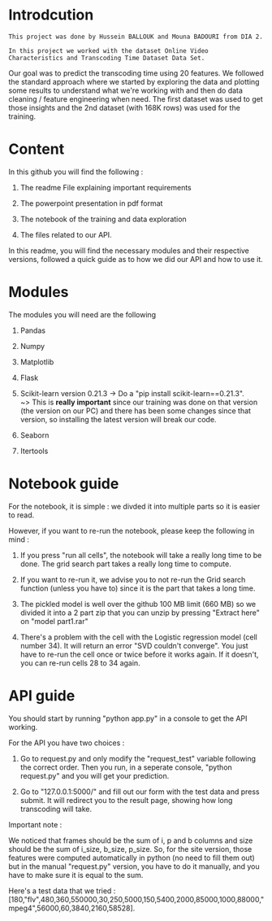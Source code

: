 # Introdcution
    
    This project was done by Hussein BALLOUK and Mouna BADOURI from DIA 2. 

    In this project we worked with the dataset Online Video Characteristics and Transcoding Time Dataset Data Set. 
Our goal was to predict the transcoding time using 20 features. We followed the standard approach where we started by exploring the data and plotting some results to understand what we're working with and then do data cleaning / feature engineering when need. The first dataset was used to get those insights and the 2nd dataset (with 168K rows) was used for the training.

# Content

 In this github you will find the following :
  
  1. The readme File explaining important requirements
  
  2. The powerpoint presentation in pdf format
  
  3. The notebook of the training and data exploration
  
  4. The files related to our API.
  
 
 In this readme, you will find the necessary modules and their respective versions, followed a quick guide as to how we did our API and how to use it.
 
 # Modules
 
 The modules you will need are the following
 
  1. Pandas
  
  2. Numpy
  
  3. Matplotlib
  
  4. Flask
  
  5. Scikit-learn version 0.21.3 -> Do a "pip install scikit-learn==0.21.3". <br>~> This is **really important** since our training was done on that version (the version on our PC) and there has been some changes since that version, so installing the latest version will break our code.
  
  6. Seaborn
  
  7. Itertools
  
# Notebook guide
  
For the notebook, it is simple : we divded it into multiple parts so it is easier to read.
  
However, if you want to re-run the notebook, please keep the following in mind : 

  1. If you press "run all cells", the notebook will take a really long time to be done. The grid search part takes a really long time to compute.
    
  2. If you want to re-run it, we advise you to not re-run the Grid search function (unless you have to) since it is the part that takes a long time.
    
  3. The pickled model is well over the github 100 MB limit (660 MB) so we divided it into a 2 part zip that you can unzip by pressing "Extract here" on "model part1.rar"
    
  4. There's a problem with the cell with the Logistic regression model (cell number 34). It will return an error "SVD couldn't converge". You just have to re-run the cell once or twice before it works again. If it doesn't, you can re-run cells 28 to 34 again.
    
# API guide

You should start by running "python app.py" in a console to get the API working.

For the API you have two choices : 

  1. Go to request.py and only modify the "request_test" variable following the correct order. Then you run, in a seperate console, "python request.py" and you will get your prediction.
    
  2. Go to "127.0.0.1:5000/" and fill out our form with the test data and press submit. It will redirect you to the result page, showing how long transcoding will take.
    
Important note : 

We noticed that frames should be the sum of i, p and b columns and size should be the sum of i_size, b_size, p_size. So, for the site version, those features were computed automatically in python (no need to fill them out) but in the manual "request.py" version, you have to do it manually, and you have to make sure it is equal to the sum.

Here's a test data that we tried : [180,"flv",480,360,550000,30,250,5000,150,5400,2000,85000,1000,88000,"mpeg4",56000,60,3840,2160,58528].
